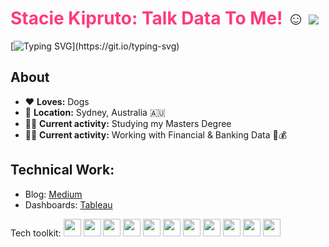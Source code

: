 # <span style="color: rgb(271,58,124)">Stacie Kipruto: Talk Data To Me!</span> :relaxed:  [![](https://img.shields.io/badge/linkedin-%230077B5.svg?style=for-the-badge&logo=linkedin)](https://www.linkedin.com/in/stacie-kipruto/)


<!--![](https://komarev.com/ghpvc/?username=stacie-kipruto&label=Visitor+Count&color=ff3a7c&style=plastic) -->

 [![Typing SVG](https://readme-typing-svg.herokuapp.com?color=fd428d&size=35&height=50&lines=Ever+Curious;Data+Analyst;Data+Scientist;Melomaniac;)](https://git.io/typing-svg)

## About
* :heart: **Loves:** Dogs
* :pushpin: **Location:** Sydney, Australia :australia:
* 🧑‍🎓 **Current activity:** Studying my Masters Degree 
* :woman_technologist: **Current activity:** Working with Financial & Banking Data 💸💰

## Technical Work:
- Blog: [Medium](https://medium.com/@staciekipruto)
- Dashboards: [Tableau](https://public.tableau.com/app/profile/stacey.kipruto)


<!--<img src="https://github-readme-streak-stats.herokuapp.com/?user=stacie-kipruto&theme=radical"/>[![Top Langs](https://github-readme-stats.vercel.app/api/top-langs/?username=stacie-kipruto&theme=radical&layout=compact)](https://github.com/anuraghazra/github-readme-stats)

-->
Tech toolkit: <img style="height: 2em; width: 2em" src="https://cdn.jsdelivr.net/gh/devicons/devicon/icons/bash/bash-original.svg"/> <img style="height: 2em; width: 2em" src="https://cdn.jsdelivr.net/gh/devicons/devicon/icons/c/c-original.svg" /> <img style="height: 2em; width: 2em" src="https://cdn.jsdelivr.net/gh/devicons/devicon/icons/git/git-original.svg" /> <img style="height: 2em; width: 2em" src="https://cdn.jsdelivr.net/gh/devicons/devicon/icons/html5/html5-original.svg" /> <img style="height: 2em; width: 2em"  src="https://cdn.jsdelivr.net/gh/devicons/devicon/icons/jupyter/jupyter-original-wordmark.svg" /> <img style="height: 2em; width: 2em" src="https://cdn.jsdelivr.net/gh/devicons/devicon/icons/mysql/mysql-original-wordmark.svg" /> <img style="height: 2em; width: 2em" src="https://cdn.jsdelivr.net/gh/devicons/devicon/icons/numpy/numpy-original-wordmark.svg" /> <img style="height: 2em; width: 2em" src="https://cdn.jsdelivr.net/gh/devicons/devicon/icons/pandas/pandas-original-wordmark.svg" /> <img style="height: 2em; width: 2em"  src="https://cdn.jsdelivr.net/gh/devicons/devicon/icons/python/python-original-wordmark.svg" /> <img style="height: 2em; width: 2em" src="https://cdn.jsdelivr.net/gh/devicons/devicon/icons/r/r-original.svg" /> <img style="height: 2em; width: 2em"  src="https://cdn.jsdelivr.net/gh/devicons/devicon/icons/vim/vim-original.svg" />
